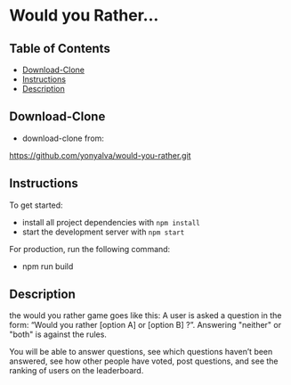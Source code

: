 # Would you Rather...

## Table of Contents

* [Download-Clone](#download-clone)
* [Instructions](#instructions)
* [Description](#instructions)

## Download-Clone

* download-clone from:

 https://github.com/yonyalva/would-you-rather.git

## Instructions

To get started:

* install all project dependencies with `npm install`
* start the development server with `npm start`

For production, run the following command:

* npm run build

## Description

the would you rather game goes like this: A user is asked a question in the form: “Would you rather [option A] or [option B] ?”. Answering "neither" or "both" is against the rules.

You will be able to answer questions, see which questions haven’t been answered, see how other people have voted, post questions, and see the ranking of users on the leaderboard.
